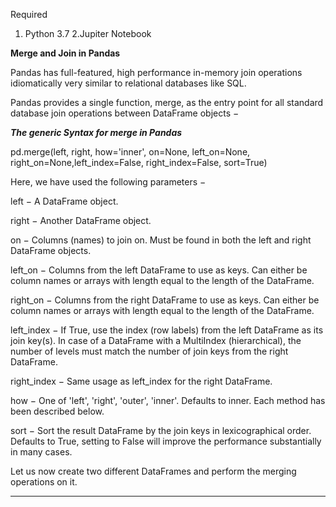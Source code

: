 Required
1. Python 3.7
2.Jupiter Notebook


****Merge and Join in Pandas****

Pandas has full-featured, high performance in-memory join operations idiomatically very similar 
to relational databases like SQL.

Pandas provides a single function, merge, as the entry point for all standard database
join operations between DataFrame objects −

*****The generic Syntax for merge in Pandas*****

pd.merge(left, right, how='inner', on=None, left_on=None, right_on=None,left_index=False, right_index=False, sort=True)


Here, we have used the following parameters −

left − A DataFrame object.

right − Another DataFrame object.

on − Columns (names) to join on. Must be found in both the left and right DataFrame objects.

left_on − Columns from the left DataFrame to use as keys. Can either be column names or arrays with length equal to the length of the DataFrame.

right_on − Columns from the right DataFrame to use as keys. Can either be column names or arrays with length equal to the length of the DataFrame.

left_index − If True, use the index (row labels) from the left DataFrame as its join key(s). In case of a DataFrame with a MultiIndex (hierarchical), the number of levels must match the number of join keys from the right DataFrame.

right_index − Same usage as left_index for the right DataFrame.

how − One of 'left', 'right', 'outer', 'inner'. Defaults to inner. Each method has been described below.

sort − Sort the result DataFrame by the join keys in lexicographical order. Defaults to True, setting to False will improve the performance substantially in many cases.

Let us now create two different DataFrames and perform the merging operations on it.

**********
